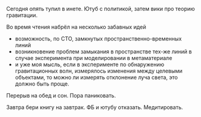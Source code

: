 Сегодня опять тупил в инете. Ютуб с политикой, затем вики про теорию гравитации.

Во время чтения набрёл на несколько забавных идей
  - возможность, по СТО, замкнутых пространственно-временных линий
  - возникновение проблем замыкания в пространстве тех-же линий в случае эксперимента при моделировании в метаматериале
  - и уже моя мысль, если в эксперименте по обнаружению гравитационных волн, измерялось изменения между целевыми объектами, то можно ли измерять отклонение луча света, это должно быть проще.

Перерыв на обед и сон. Пора паниковать.

Завтра бери книгу на завтрак. ФБ и ютубу отказать. Медитировать.